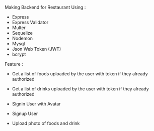 Making Backend for Restaurant Using :

- Express
- Express Validator
- Multer
- Sequelize
- Nodemon
- Mysql
- Json Web Token (JWT)
- bcrypt

Feature :

- Get a list of foods uploaded by the user with token if they already authorized

- Get a list of drinks uploaded by the user with token if they already authorized

- Signin User with Avatar

- Signup User

- Upload photo of foods and drink
